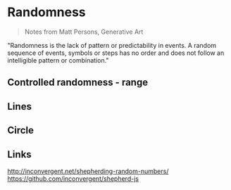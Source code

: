 # Randomness
> Notes from Matt Persons, Generative Art

"Randomness is the lack of pattern or predictability in events. A random sequence of events, symbols or steps has no order and does not follow an intelligible pattern or combination."

## Controlled randomness - range

## Lines

## Circle


## Links
http://inconvergent.net/shepherding-random-numbers/
https://github.com/inconvergent/shepherd-js
